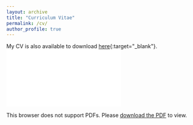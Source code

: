 ```yaml
---
layout: archive
title: "Curriculum Vitae"
permalink: /cv/
author_profile: true
---
```


My CV is also available to download [here](../files/Resume.pdf){:target="_blank"}.
<object data="../files/Resum.pdf" type="application/pdf" width="700px" height="700px">
    <embed src="../files/Resum.pdf">
        <p>This browser does not support PDFs. Please <a href="../files/Resum.pdf">download the PDF</a> to view.</p>
    </embed>
</object>
